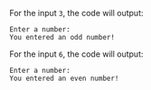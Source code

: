 For the input `3`, the code will output:

```text
Enter a number:
You entered an odd number!
```

For the input `6`, the code will output:

```text
Enter a number:
You entered an even number!
```